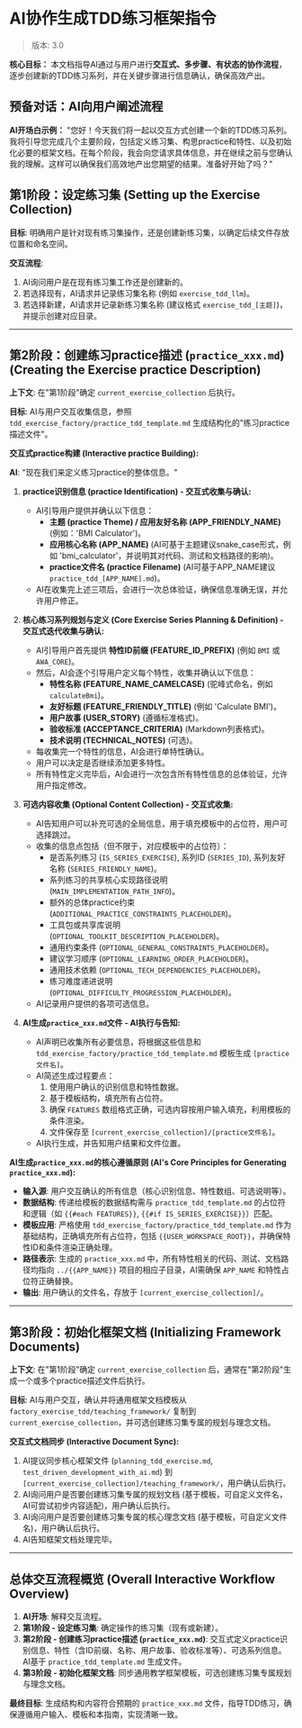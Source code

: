 <!-- 定义占位符 -->
<!-- 
{app_name}: 指代项目或应用的根目录名称，例如 "ai_wellness_advisor"。
{module_name}: 指代项目中的一个模块名称，例如 "bmi" 或 "user_profile"。
{FeatureName}: 指代模块下的一个具体特性名称，采用驼峰式命名，例如 "BMICalculation"。
{feature_name}: 指代模块下的一个具体特性名称，采用下划线命名，例如 "bmi_calculation"。
NN: 指代特性的两位数序号，例如 "01", "02"。
-->

# AI协作生成TDD练习框架指令
> 版本: 3.0

**核心目标：** 本文档指导AI通过与用户进行**交互式、多步骤、有状态的协作流程**，逐步创建新的TDD练习系列，并在关键步骤进行信息确认，确保高效产出。

## 预备对话：AI向用户阐述流程

**AI开场白示例：**
"您好！今天我们将一起以交互方式创建一个新的TDD练习系列。我将引导您完成几个主要阶段，包括定义练习集、构思practice和特性、以及初始化必要的框架文档。在每个阶段，我会向您请求具体信息，并在继续之前与您确认我的理解。这样可以确保我们高效地产出您期望的结果。准备好开始了吗？"

## 第1阶段：设定练习集 (Setting up the Exercise Collection)

**目标**: 明确用户是针对现有练习集操作，还是创建新练习集，以确定后续文件存放位置和命名空间。

**交互流程**: 
1. AI询问用户是在现有练习集工作还是创建新的。
2. 若选择现有，AI请求并记录练习集名称 (例如 `exercise_tdd_llm`)。
3. 若选择新建，AI请求并记录新练习集名称 (建议格式 `exercise_tdd_[主题]`)，并提示创建对应目录。

---

## 第2阶段：创建练习practice描述 (`practice_xxx.md`) (Creating the Exercise practice Description)

**上下文**: 在"第1阶段"确定 `current_exercise_collection` 后执行。

**目标**: AI与用户交互收集信息，参照 `tdd_exercise_factory/practice_tdd_template.md` 生成结构化的"练习practice描述文件"。

**交互式practice构建 (Interactive practice Building):**

**AI**: "现在我们来定义练习practice的整体信息。"

1.  **practice识别信息 (practice Identification) - 交互式收集与确认:**
    *   AI引导用户提供并确认以下信息：
        *   **主题 (practice Theme) / 应用友好名称 (APP_FRIENDLY_NAME)** (例如：'BMI Calculator')。
        *   **应用核心名称 (APP_NAME)** (AI可基于主题建议snake_case形式，例如 'bmi_calculator'，并说明其对代码、测试和文档路径的影响)。
        *   **practice文件名 (practice Filename)** (AI可基于APP_NAME建议 `practice_tdd_[APP_NAME].md`)。
    *   AI在收集完上述三项后，会进行一次总体验证，确保信息准确无误，并允许用户修正。

2.  **核心练习系列规划与定义 (Core Exercise Series Planning & Definition) - 交互式迭代收集与确认:**
    *   AI引导用户首先提供 **特性ID前缀 (FEATURE_ID_PREFIX)** (例如 `BMI` 或 `AWA_CORE`)。
    *   然后，AI会逐个引导用户定义每个特性，收集并确认以下信息：
        *   **特性名称 (FEATURE_NAME_CAMELCASE)** (驼峰式命名，例如 `calculateBmi`)。
        *   **友好标题 (FEATURE_FRIENDLY_TITLE)** (例如 'Calculate BMI')。
        *   **用户故事 (USER_STORY)** (遵循标准格式)。
        *   **验收标准 (ACCEPTANCE_CRITERIA)** (Markdown列表格式)。
        *   **技术说明 (TECHNICAL_NOTES)** (可选)。
    *   每收集完一个特性的信息，AI会进行单特性确认。
    *   用户可以决定是否继续添加更多特性。
    *   所有特性定义完毕后，AI会进行一次包含所有特性信息的总体验证，允许用户指定修改。

3.  **可选内容收集 (Optional Content Collection) - 交互式收集:**
    *   AI告知用户可以补充可选的全局信息，用于填充模板中的占位符，用户可选择跳过。
    *   收集的信息点包括（但不限于，对应模板中的占位符）：
        *   是否系列练习 (`IS_SERIES_EXERCISE`), 系列ID (`SERIES_ID`), 系列友好名称 (`SERIES_FRIENDLY_NAME`)。
        *   系列练习的共享核心实现路径说明 (`MAIN_IMPLEMENTATION_PATH_INFO`)。
        *   额外的总体practice约束 (`ADDITIONAL_PRACTICE_CONSTRAINTS_PLACEHOLDER`)。
        *   工具包或共享库说明 (`OPTIONAL_TOOLKIT_DESCRIPTION_PLACEHOLDER`)。
        *   通用约束条件 (`OPTIONAL_GENERAL_CONSTRAINTS_PLACEHOLDER`)。
        *   建议学习顺序 (`OPTIONAL_LEARNING_ORDER_PLACEHOLDER`)。
        *   通用技术依赖 (`OPTIONAL_TECH_DEPENDENCIES_PLACEHOLDER`)。
        *   练习难度递进说明 (`OPTIONAL_DIFFICULTY_PROGRESSION_PLACEHOLDER`)。
    *   AI记录用户提供的各项可选信息。

4.  **AI生成`practice_xxx.md`文件 - AI执行与告知:**
    *   AI声明已收集所有必要信息，将根据这些信息和 `tdd_exercise_factory/practice_tdd_template.md` 模板生成 `[practice文件名]`。
    *   AI简述生成过程要点：
        1.  使用用户确认的识别信息和特性数据。
        2.  基于模板结构，填充所有占位符。
        3.  确保 `FEATURES` 数组格式正确，可选内容按用户输入填充，利用模板的条件渲染。
        4.  文件保存至 `[current_exercise_collection]/[practice文件名]`。
    *   AI执行生成，并告知用户结果和文件位置。

**AI生成`practice_xxx.md`的核心遵循原则 (AI's Core Principles for Generating `practice_xxx.md`):**

*   **输入源**: 用户交互确认的所有信息（核心识别信息、特性数组、可选说明等）。
*   **数据结构**: 传递给模板的数据结构需与 `practice_tdd_template.md` 的占位符和逻辑（如 `{{#each FEATURES}}`, `{{#if IS_SERIES_EXERCISE}}`）匹配。
*   **模板应用**: 严格使用 `tdd_exercise_factory/practice_tdd_template.md` 作为基础结构，正确填充所有占位符，包括 `{{USER_WORKSPACE_ROOT}}`，并确保特性ID和条件渲染正确处理。
*   **路径表示**: 生成的 `practice_xxx.md` 中，所有特性相关的代码、测试、文档路径均指向 `../{{APP_NAME}}` 项目的相应子目录，AI需确保 `APP_NAME` 和特性占位符正确替换。
*   **输出**: 用户确认的文件名，存放于 `[current_exercise_collection]/`。

---

## 第3阶段：初始化框架文档 (Initializing Framework Documents)

**上下文**: 在"第1阶段"确定 `current_exercise_collection` 后，通常在"第2阶段"生成一个或多个practice描述文件后执行。

**目标**: AI与用户交互，确认并将通用框架文档模板从 `factory_exercise_tdd/teaching_framework/` 复制到 `current_exercise_collection`，并可选创建练习集专属的规划与理念文档。

**交互式文档同步 (Interactive Document Sync):**
1.  AI提议同步核心框架文件 (`planning_tdd_exercise.md`, `test_driven_development_with_ai.md`) 到 `[current_exercise_collection]/teaching_framework/`，用户确认后执行。
2.  AI询问用户是否要创建练习集专属的规划文档 (基于模板，可自定义文件名，AI可尝试初步内容适配)，用户确认后执行。
3.  AI询问用户是否要创建练习集专属的核心理念文档 (基于模板，可自定义文件名)，用户确认后执行。
4.  AI告知框架文档处理完毕。

---

## 总体交互流程概览 (Overall Interactive Workflow Overview)

1.  **AI开场**: 解释交互流程。
2.  **第1阶段 - 设定练习集**: 确定操作的练习集（现有或新建）。
3.  **第2阶段 - 创建练习practice描述 (`practice_xxx.md`)**: 交互式定义practice识别信息、特性（含ID前缀、名称、用户故事、验收标准等）、可选系列信息。AI基于 `practice_tdd_template.md` 生成文件。
4.  **第3阶段 - 初始化框架文档**: 同步通用教学框架模板，可选创建练习集专属规划与理念文档。

**最终目标**: 生成结构和内容符合预期的 `practice_xxx.md` 文件，指导TDD练习，确保遵循用户输入、模板和本指南，实现清晰一致。